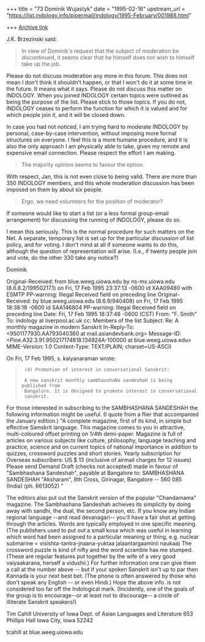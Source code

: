 +++
title = "73 Dominik Wujastyk"
date = "1995-02-16"
upstream_url = "https://list.indology.info/pipermail/indology/1995-February/001988.html"

+++
[Archive link](https://list.indology.info/pipermail/indology/1995-February/001988.html)

J.K. Brzezinski said:

> In view of Dominik's request that the subject of moderation be 
> discontinued, it seems clear that he himself does not wish to himself 
> take up the job.

Please do not discuss moderation any more in this forum.  This does not
mean I don't think it shouldn't happen, or that I won't do it at some
time in the future.  It means what it says.  Please do not discuss this
matter on INDOLOGY.  When you joined INDOLOGY certain topics were
outlined as being the purpose of the list. Please stick to those topics.
If you do not, INDOLOGY ceases to perform the function for which it is
valued and for which people join it, and it will be closed down.

In case you had not noticed, I am trying hard to moderate INDOLOGY
by personal, case-by-case intervention, without imposing more formal
structures on everyone.  I feel this is a more humane procedure, and it
is also the only approach I am physically able to take, given my remote
and expensive email connection.  Please respect the effort I am making.

>  The majority opinion seems to favour the option.

With respect, Jan, this is not even close to being valid.  There are
more than 350 INDOLOGY members, and this whole moderation discussion has
been imposed on them by about six people.

> Ergo, we need volunteers for the position of moderator?

If someone would like to start a list (or a less formal group-email
arrangement) for discussing the running of INDOLOGY, please do so.

I mean this seriously.  This is the normal procedure for such matters on
the Net.  A separate, temporary list is set up for the particular
discussion of list policy, and for voting.  I don't mind at all if
someone wants to do this, although the question of representation will
arise. (I.e., if twenty people join and vote, do the other 330 take any
notice?)

Dominik



Original-Received:  from blue.weeg.uiowa.edu by 
                   ns-mx.uiowa.edu (8.6.8.2/19950217.1)	  on Fri, 17 Feb 1995 
                   23:37:13 -0600 id XAA09480 with ESMTP 
PP-warning: Illegal Received field on preceding line
Original-Received:  by 
                   blue.weeg.uiowa.edu (8.6.9/940408)	  on Fri, 17 Feb 1995 
                   18:38:18 -0600 id SAA146804 
PP-warning: Illegal Received field on preceding line
Date: Fri, 17 Feb 1995 18:37:46 -0600 (CST)
From: "F. Smith" <fsmith at blue.weeg.uiowa.edu>
To: indology at liverpool.ac.uk
cc: Members of the list <indology at liverpool.ac.uk>
Subject: Re: A monthly magazine in modern Sanskrit
In-Reply-To: <9501177930.AA793040360 at mail.asiandevbank.org>
Message-ID: <Pine.A32.3.91.950217174818.134924A-100000 at blue.weeg.uiowa.edu>
MIME-Version: 1.0
Content-Type: TEXT/PLAIN; charset=US-ASCII



On Fri, 17 Feb 1995, s. kalyanaraman wrote:

>      (4) Promotion of interest in conversational Sanskrit: 
>      
>      A new sanskrit monthly sambhaashaNa sandeshaH is being published from 
>      Bangalore. It is designed to promote interest in conversational 
>      sanskrit.

For those interested in subscribing to the SAMBHASHANA SANDESHAH the 
following information might be useful. (I quote from a flier that 
accompanied the January edition.)
	   "A complete magazine, first of its kind, in simple but effective 
	Samskrit language. This magazine comes to you in attractive, 
	multi-coloured offset printing on 1/4th demi-paper. Magazine is full of 
	articles on various subjects like culture, philosophy, language teaching 
	and practice, science and on current topics of national importance in 
	addition to quizzes, crossword puzzles and short stories.
	   Yearly subscription for Overseas subscribers: US $ 13 (inclusive 
	of airmail charges for 12 issues)  Please send Demand Draft (checks not 
	accepted) made in favour of "Sambhashana Sandeshah", payable at Bangalore to:
		SAMBHASHANA SANDESHAH
		"Aksharam", 8th Cross, Girinagar,
		Bangalore -- 560 085  (India)     (ph. 6613052) "

The editors also put out the Sanskrit version of the popular 
"Chandamama" magazine. The Sambhashana Sandeshah achieves its simplicity 
by doing away with sandhi, the dual, the second person, etc. If you know 
any Indian regional language --and read devanagari-- you'll have a fair 
shot at getting through the articles. Words are typically employed in one 
specific meaning. (The publishers used to put out a small kosa which was useful in 
learning which word had been assigned to a particular meaning or thing, 
e.g. nuclear submarine = visishta-tantra-jnaana-yuktaa jalaantargaaminii 
naukaa) The crossword puzzle is kind of nifty and the word scramble has 
me stumped.  (These are regular features put together by the wife of a very 
good vaiyaakarana, herself a vidushii.) For further information one can give 
them a call at the number above -- but if your spoken Sanskrit isn't up to 
par then Kannada is your next best bet. (The phone is often answered by those who don't speak any English -- or 
even Hindi.)
   Hope the above info. is not considered too far off the Indological 
mark. (Incidently, one of the goals of the group is to encourage--or at 
least not to discourage-- a circle of illiterate Sanskrit speakers!)

Tim Cahill
University of Iowa
Dept. of Asian Languages and Literature
653 Phillips Hall
Iowa City, Iowa  52242

tcahill at blue.weeg.uiowa.edu





